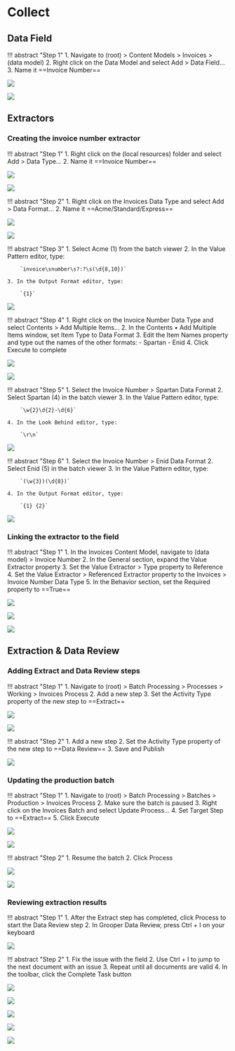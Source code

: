 # Collect

## Data Field

!!! abstract "Step 1"
    1. Navigate to (root) > Content Models > Invoices > (data model)
    2. Right click on the Data Model and select Add > Data Field...
    3. Name it ==Invoice Number==

![](img/4-1/001.png)

![](img/4-1/003.png)

## Extractors

### Creating the invoice number extractor

!!! abstract "Step 1"
    1. Right click on the (local resources) folder and select Add > Data Type...
    2. Name it ==Invoice Number==

![](img/4-1/004.png)

![](img/4-1/006.png)

!!! abstract "Step 2"
    1. Right click on the Invoices Data Type and select Add > Data Format...
    2. Name it ==Acme/Standard/Express==

![](img/4-1/007.png)

![](img/4-1/009.png)

!!! abstract "Step 3"
    1. Select Acme (1) from the batch viewer
    2. In the Value Pattern editor, type:

        `invoice\snumber\s?:?\s(\d{8,10})`

    3. In the Output Format editor, type:

        `{1}`

![](img/4-1/012.png)

!!! abstract "Step 4"
    1. Right click on the Invoice Number Data Type and select Contents > Add Multiple Items...
    2. In the Contents • Add Multiple Items window, set Item Type to Data Format
    3. Edit the Item Names property and type out the names of the other formats:
        - Spartan
        - Enid
    4. Click Execute to complete

![](img/4-1/013.png)

![](img/4-1/014.png)

!!! abstract "Step 5"
    1. Select the Invoice Number > Spartan Data Format
    2. Select Spartan (4) in the batch viewer
    3. In the Value Pattern editor, type:

        `\w{2}\d{2}-\d{6}`

    4. In the Look Behind editor, type:

        `\r\n`

![](img/4-1/020.png)

!!! abstract "Step 6"
    1. Select the Invoice Number > Enid Data Format
    2. Select Enid (5) in the batch viewer
    3. In the Value Pattern editor, type:

        `(\w{3})(\d{8})`

    4. In the Output Format editor, type:

        `{1} {2}`

![](img/4-1/022-2.png)

### Linking the extractor to the field

!!! abstract "Step 1"
    1. In the Invoices Content Model, navigate to (data model) > Invoice Number
    2. In the General section, expand the Value Extractor property
    3. Set the Value Extractor > Type property to Reference
    4. Set the Value Extractor > Referenced Extractor property to the Invoices > Invoice Number Data Type
    5. In the Behavior section, set the Required property to ==True==

![](img/4-1/030.png)

![](img/4-1/033.png)

![](img/4-1/042.png)

## Extraction & Data Review

### Adding Extract and Data Review steps

!!! abstract "Step 1"
    1. Navigate to (root) > Batch Processing > Processes > Working > Invoices Process
    2. Add a new step
    3. Set the Activity Type property of the new step to ==Extract==

![](img/4-2/001.png)

![](img/4-2/002.png)

!!! abstract "Step 2"
    1. Add a new step
    2. Set the Activity Type property of the new step to ==Data Review==
    3. Save and Publish

![](img/4-2/003.png)

### Updating the production batch

!!! abstract "Step 1"
    1. Navigate to (root) > Batch Processing > Batches > Production > Invoices Process
    2. Make sure the batch is paused
    3. Right click on the Invoices Batch and select Update Process...
    4. Set Target Step to ==Extract==
    5. Click Execute

![](img/4-2/005.png)

![](img/4-2/006.png)

!!! abstract "Step 2"
    1. Resume the batch
    2. Click Process

![](img/4-2/008.png)

![](img/4-2/010.png)

### Reviewing extraction results

!!! abstract "Step 1"
    1. After the Extract step has completed, click Process to start the Data Review step
    2. In Grooper Data Review, press Ctrl + I on your keyboard

![](img/4-2/011.png)

!!! abstract "Step 2"
    1. Fix the issue with the field
    2. Use Ctrl + I to jump to the next document with an issue
    3. Repeat until all documents are valid
    4. In the toolbar, click the Complete Task button

![](img/4-2/018.png)

![](img/4-2/020.png)

![](img/4-2/024.png)

![](img/4-2/027.png)

![](img/4-2/028.png)